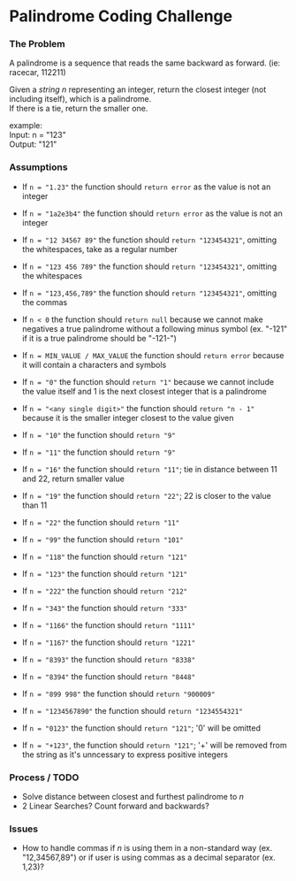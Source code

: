 # Palindrome Coding Challenge

### The Problem
A palindrome is a sequence that reads the same backward as forward. (ie: racecar, 112211)

Given a _string n_ representing an integer, return the closest integer (not including itself), which is a palindrome. 
<br/>If there is a tie, return the smaller one.

example:
<br/>Input: n = "123"
<br/>Output: "121"


### Assumptions
- If `n = "1.23"` the function should `return error` as the value is not an integer
- If `n = "1a2e3b4"` the function should `return error` as the value is not an integer
- If `n = "12 34567 89"` the function should `return "123454321"`, omitting the whitespaces, take as a regular number
- If `n = "123 456 789"` the function should `return "123454321"`, omitting the whitespaces
- If `n = "123,456,789"` the function should `return "123454321"`, omitting the commas
- If `n < 0` the function should `return null` because we cannot make negatives a true palindrome without a following minus symbol (ex. "-121" if it is a true palindrome should be "-121-")
- If `n = MIN_VALUE / MAX_VALUE` the function should `return error` because it will contain a characters and symbols
- If `n = "0"` the function should `return "1"` because we cannot include the value itself and 1 is the next closest integer that is a palindrome
- If `n = "<any single digit>"` the function should `return "n - 1"` because it is the smaller integer closest to the value given

- If `n = "10"` the function should `return "9"` 
- If `n = "11"` the function should `return "9"` 
- If `n = "16"` the function should `return "11"`; tie in distance between 11 and 22, return smaller value
- If `n = "19"` the function should `return "22"`; 22 is closer to the value than 11
- If `n = "22"` the function should `return "11"`
- If `n = "99"` the function should `return "101"`
- If `n = "118"` the function should `return "121"`
- If `n = "123"` the function should `return "121"`
- If `n = "222"` the function should `return "212"`
- If `n = "343"` the function should `return "333"`
- If `n = "1166"` the function should `return "1111"`
- If `n = "1167"` the function should `return "1221"`
- If `n = "8393"` the function should `return "8338"`
- If `n = "8394"` the function should `return "8448"`
- If `n = "899 998"` the function should `return "900009"`
- If `n = "1234567890"` the function should `return "1234554321"`
- If `n = "0123"` the function should `return "121"`; '0' will be omitted 
- If `n = "+123"`, the function should `return "121"`; '+' will be removed from the string as it's unncessary to express positive integers


### Process / TODO
- Solve distance between closest and furthest palindrome to _n_
- 2 Linear Searches? Count forward and backwards?


### Issues
- How to handle commas if _n_ is using them in a non-standard way (ex. "12,34567,89") or if user is using commas as a decimal separator (ex. 1,23)?